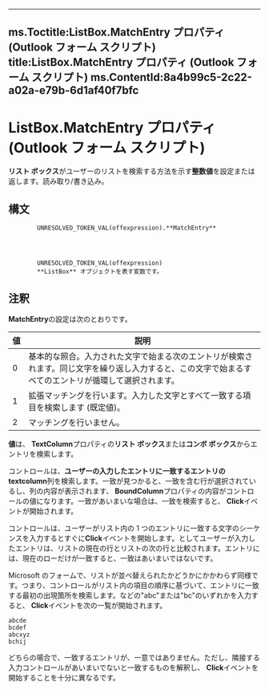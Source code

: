 

---
ms.Toctitle:ListBox.MatchEntry プロパティ (Outlook フォーム スクリプト)
title:ListBox.MatchEntry プロパティ (Outlook フォーム スクリプト)
ms.ContentId:8a4b99c5-2c22-a02a-e79b-6d1af40f7bfc
---
# ListBox.MatchEntry プロパティ (Outlook フォーム スクリプト)




**リスト ボックス**がユーザーのリストを検索する方法を示す**整数値**を設定または返します。読み取り/書き込み。

## 構文

            UNRESOLVED_TOKEN_VAL(offexpression).**MatchEntry**




            UNRESOLVED_TOKEN_VAL(offexpression)
            **ListBox** オブジェクトを表す変数です。



## 注釈
**MatchEntry**の設定は次のとおりです。

|**値**|**説明**|
|---|---|
|0|基本的な照合。入力された文字で始まる次のエントリが検索されます。同じ文字を繰り返し入力すると、この文字で始まるすべてのエントリが循環して選択されます。|
|1|拡張マッチングを行います。入力した文字とすべて一致する項目を検索します (既定値)。|
|2|マッチングを行いません。|



**値**は、 **TextColumn**プロパティの**リスト ボックス**または**コンボ ボックス**からエントリを検索します。



コントロールは、**ユーザーの入力したエントリに一致するエントリの textcolumn**列を検索します。一致が見つかると、一致を含む行が選択されているし、列の内容が表示されます、 **BoundColumn**プロパティの内容がコントロールの値になります。一致があいまいな場合は、一致を検索すると、 **Click**イベントが開始されます。



コントロールは、ユーザーがリスト内の 1 つのエントリに一致する文字のシーケンスを入力するとすぐに**Click**イベントを開始します。としてユーザーが入力したエントリは、リストの現在の行とリストの次の行と比較されます。エントリには、現在のローだけが一致すると、一致はあいまいではないです。



Microsoft のフォームで、リストが並べ替えられたかどうかにかかわらず同様です。つまり、コントロールがリスト内の項目の順序に基づいて、エントリに一致する最初の出現箇所を検索します。などの"abc"または"bc"のいずれかを入力すると、 **Click**イベントを次の一覧が開始されます。

```sourcecode
abcde 
bcdef 
abcxyz 
bchij
```




どちらの場合で、一致するエントリが、一意ではありません。ただし、隣接する入力コントロールがあいまいでないと一致するものを解釈し、 **Click**イベントを開始することを十分に異なるです。




